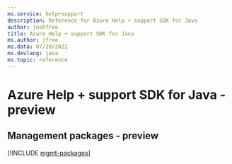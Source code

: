 ```yaml
---
ms.service: help+support
description: Reference for Azure Help + support SDK for Java
author: joshfree
title: Azure Help + support SDK for Java
ms.author: jfree
ms.data: 07/29/2022
ms.devlang: java
ms.topic: reference
---
```

# Azure Help + support SDK for Java - preview

## Management packages - preview
[!INCLUDE [mgmt-packages](help-+-support-mgmt-index.md)]